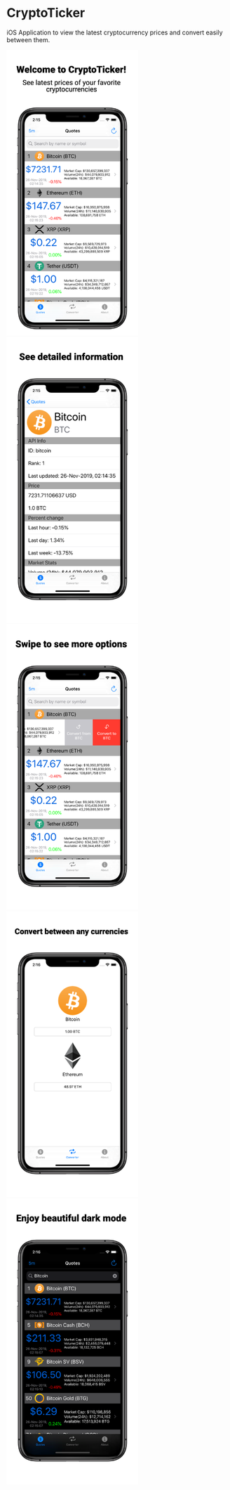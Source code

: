 # CryptoTicker
iOS Application to view the latest cryptocurrency prices and convert easily between them.

<img src="https://github.com/anr-m/CryptoTicker/blob/master/CryptoTicker/Assets.xcassets/onboarding-1.imageset/onboarding-1.png" width="300">
<img src="https://github.com/anr-m/CryptoTicker/blob/master/CryptoTicker/Assets.xcassets/onboarding-2.imageset/onboarding-2.png" width="300">
<img src="https://github.com/anr-m/CryptoTicker/blob/master/CryptoTicker/Assets.xcassets/onboarding-3.imageset/onboarding-3.png" width="300">
<img src="https://github.com/anr-m/CryptoTicker/blob/master/CryptoTicker/Assets.xcassets/onboarding-4.imageset/onboarding-4.png" width="300">
<img src="https://github.com/anr-m/CryptoTicker/blob/master/CryptoTicker/Assets.xcassets/onboarding-5.imageset/onboarding-5.png" width="300">
